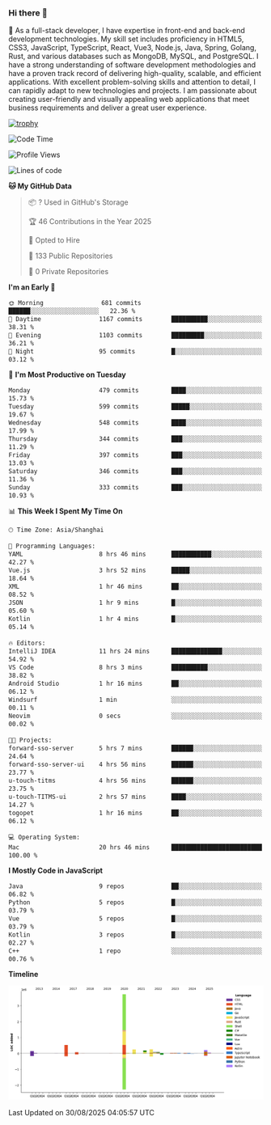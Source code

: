 ### Hi there 👋

🌱 As a full-stack developer, I have expertise in front-end and back-end development technologies. My skill set includes proficiency in HTML5, CSS3, JavaScript, TypeScript, React, Vue3, Node.js, Java, Spring, Golang, Rust, and various databases such as MongoDB, MySQL, and PostgreSQL. I have a strong understanding of software development methodologies and have a proven track record of delivering high-quality, scalable, and efficient applications. With excellent problem-solving skills and attention to detail, I can rapidly adapt to new technologies and projects. I am passionate about creating user-friendly and visually appealing web applications that meet business requirements and deliver a great user experience.

[![trophy](https://github-profile-trophy.vercel.app/?username=elton&rank=SECRET,SSS,SS,S,AAA,AA,A&theme=onedark&no-frame=true&margin-w=10)](https://github.com/ryo-ma/github-profile-trophy)

<!--START_SECTION:waka-->
![Code Time](http://img.shields.io/badge/Code%20Time-1%2C873%20hrs%2018%20mins-blue)

![Profile Views](http://img.shields.io/badge/Profile%20Views-0-blue)

![Lines of code](https://img.shields.io/badge/From%20Hello%20World%20I%27ve%20Written-5.8%20million%20lines%20of%20code-blue)

**🐱 My GitHub Data** 

> 📦 ? Used in GitHub's Storage 
 > 
> 🏆 46 Contributions in the Year 2025
 > 
> 💼 Opted to Hire
 > 
> 📜 133 Public Repositories 
 > 
> 🔑 0 Private Repositories 
 > 
**I'm an Early 🐤** 

```text
🌞 Morning                681 commits         ██████░░░░░░░░░░░░░░░░░░░   22.36 % 
🌆 Daytime                1167 commits        ██████████░░░░░░░░░░░░░░░   38.31 % 
🌃 Evening                1103 commits        █████████░░░░░░░░░░░░░░░░   36.21 % 
🌙 Night                  95 commits          █░░░░░░░░░░░░░░░░░░░░░░░░   03.12 % 
```
📅 **I'm Most Productive on Tuesday** 

```text
Monday                   479 commits         ████░░░░░░░░░░░░░░░░░░░░░   15.73 % 
Tuesday                  599 commits         █████░░░░░░░░░░░░░░░░░░░░   19.67 % 
Wednesday                548 commits         ████░░░░░░░░░░░░░░░░░░░░░   17.99 % 
Thursday                 344 commits         ███░░░░░░░░░░░░░░░░░░░░░░   11.29 % 
Friday                   397 commits         ███░░░░░░░░░░░░░░░░░░░░░░   13.03 % 
Saturday                 346 commits         ███░░░░░░░░░░░░░░░░░░░░░░   11.36 % 
Sunday                   333 commits         ███░░░░░░░░░░░░░░░░░░░░░░   10.93 % 
```


📊 **This Week I Spent My Time On** 

```text
🕑︎ Time Zone: Asia/Shanghai

💬 Programming Languages: 
YAML                     8 hrs 46 mins       ███████████░░░░░░░░░░░░░░   42.27 % 
Vue.js                   3 hrs 52 mins       █████░░░░░░░░░░░░░░░░░░░░   18.64 % 
XML                      1 hr 46 mins        ██░░░░░░░░░░░░░░░░░░░░░░░   08.52 % 
JSON                     1 hr 9 mins         █░░░░░░░░░░░░░░░░░░░░░░░░   05.60 % 
Kotlin                   1 hr 4 mins         █░░░░░░░░░░░░░░░░░░░░░░░░   05.14 % 

🔥 Editors: 
IntelliJ IDEA            11 hrs 24 mins      ██████████████░░░░░░░░░░░   54.92 % 
VS Code                  8 hrs 3 mins        ██████████░░░░░░░░░░░░░░░   38.82 % 
Android Studio           1 hr 16 mins        ██░░░░░░░░░░░░░░░░░░░░░░░   06.12 % 
Windsurf                 1 min               ░░░░░░░░░░░░░░░░░░░░░░░░░   00.11 % 
Neovim                   0 secs              ░░░░░░░░░░░░░░░░░░░░░░░░░   00.02 % 

🐱‍💻 Projects: 
forward-sso-server       5 hrs 7 mins        ██████░░░░░░░░░░░░░░░░░░░   24.64 % 
forward-sso-server-ui    4 hrs 56 mins       ██████░░░░░░░░░░░░░░░░░░░   23.77 % 
u-touch-titms            4 hrs 56 mins       ██████░░░░░░░░░░░░░░░░░░░   23.75 % 
u-touch-TITMS-ui         2 hrs 57 mins       ████░░░░░░░░░░░░░░░░░░░░░   14.27 % 
togopet                  1 hr 16 mins        ██░░░░░░░░░░░░░░░░░░░░░░░   06.12 % 

💻 Operating System: 
Mac                      20 hrs 46 mins      █████████████████████████   100.00 % 
```

**I Mostly Code in JavaScript** 

```text
Java                     9 repos             ██░░░░░░░░░░░░░░░░░░░░░░░   06.82 % 
Python                   5 repos             █░░░░░░░░░░░░░░░░░░░░░░░░   03.79 % 
Vue                      5 repos             █░░░░░░░░░░░░░░░░░░░░░░░░   03.79 % 
Kotlin                   3 repos             █░░░░░░░░░░░░░░░░░░░░░░░░   02.27 % 
C++                      1 repo              ░░░░░░░░░░░░░░░░░░░░░░░░░   00.76 % 
```



**Timeline**

![Lines of Code chart](https://raw.githubusercontent.com/elton/elton/main/assets/bar_graph.png)


 Last Updated on 30/08/2025 04:05:57 UTC
<!--END_SECTION:waka-->

<!--
**elton/elton** is a ✨ _special_ ✨ repository because its `README.md` (this file) appears on your GitHub profile.

Here are some ideas to get you started:

- 🔭 I’m currently working on ...
- 🌱 I’m currently learning ...
- 👯 I’m looking to collaborate on ...
- 🤔 I’m looking for help with ...
- 💬 Ask me about ...
- 📫 How to reach me: ...
- 😄 Pronouns: ...
- ⚡ Fun fact: ...
-->
